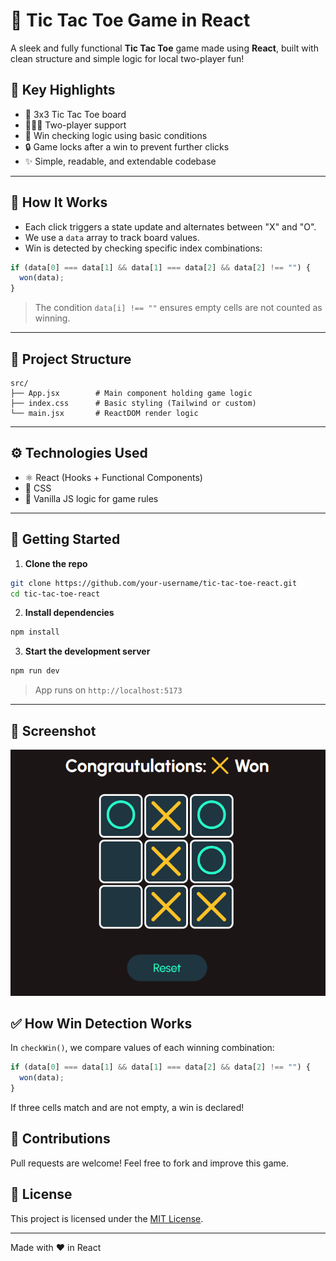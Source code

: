 # 🎯 Tic Tac Toe Game in React

A sleek and fully functional **Tic Tac Toe** game made using **React**, built with clean structure and simple logic for local two-player fun!

## 🌟 Key Highlights

- 🔲 3x3 Tic Tac Toe board
- 👨‍👩‍👧 Two-player support
- 🧠 Win checking logic using basic conditions
- 🔒 Game locks after a win to prevent further clicks
- ✨ Simple, readable, and extendable codebase

---

## 🧩 How It Works

- Each click triggers a state update and alternates between "X" and "O".
- We use a `data` array to track board values.
- Win is detected by checking specific index combinations:

```js
if (data[0] === data[1] && data[1] === data[2] && data[2] !== "") {
  won(data);
}
```

> The condition `data[i] !== ""` ensures empty cells are not counted as winning.

---

## 📁 Project Structure

```
src/
├── App.jsx        # Main component holding game logic
├── index.css      # Basic styling (Tailwind or custom)
└── main.jsx       # ReactDOM render logic
```

---

## ⚙️ Technologies Used

- ⚛️ React (Hooks + Functional Components)
- 🎨 CSS 
- 🧠 Vanilla JS logic for game rules

---

## 🚀 Getting Started

1. **Clone the repo**

```bash
git clone https://github.com/your-username/tic-tac-toe-react.git
cd tic-tac-toe-react
```

2. **Install dependencies**

```bash
npm install
```

3. **Start the development server**

```bash
npm run dev
```

> App runs on `http://localhost:5173`

---

## 📸 Screenshot

![Tic Tac Toe Game Screenshot](./public/TicTacToeRjs.png)

## ✅ How Win Detection Works

In `checkWin()`, we compare values of each winning combination:

```js
if (data[0] === data[1] && data[1] === data[2] && data[2] !== "") {
  won(data);
}
```

If three cells match and are not empty, a win is declared!

## 🙌 Contributions

Pull requests are welcome! Feel free to fork and improve this game.

## 📄 License

This project is licensed under the [MIT License](LICENSE).

---

Made with ❤️ in React



